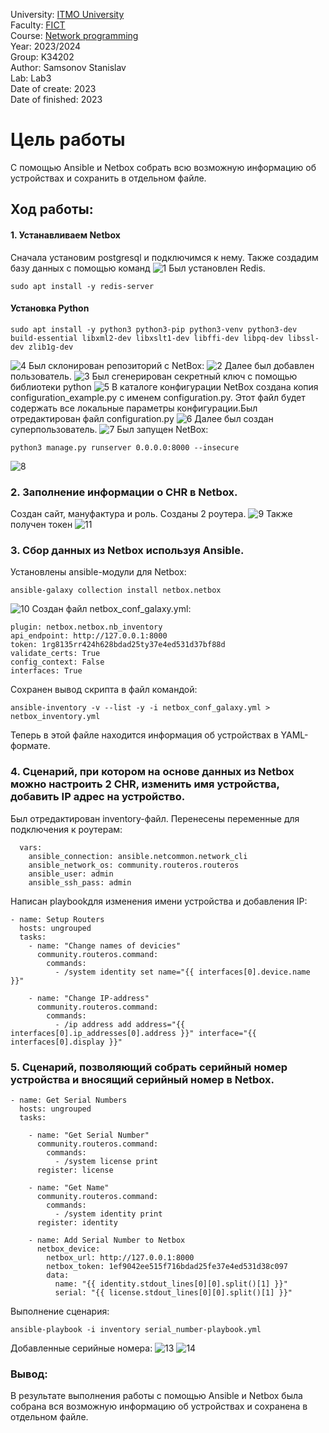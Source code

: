 University: [ITMO University](https://itmo.ru/ru/) <br/>
Faculty: [FICT](https://fict.itmo.ru) <br/>
Course: [Network programming](https://github.com/itmo-ict-faculty/network-programming) <br/>
Year: 2023/2024 <br/>
Group: K34202 <br/>
Author: Samsonov Stanislav <br/>
Lab: Lab3 <br/>
Date of create: 2023 <br/>
Date of finished: 2023 <br/>


# Цель работы
С помощью Ansible и Netbox собрать всю возможную информацию об устройствах и сохранить в отдельном файле.
## Ход работы:
#### 1. Устанавливаем Netbox
Сначала установим postgresql и подключимся к нему. 
Также создадим базу данных с помощью команд 
![1](https://github.com/Slabhide/2023_2024-network_programming-k34202-samsonov_stanislav/blob/main/lab3/pictures/1.png)
Был установлен Redis.
```
sudo apt install -y redis-server
```
#### Установка Python
```
sudo apt install -y python3 python3-pip python3-venv python3-dev build-essential libxml2-dev libxslt1-dev libffi-dev libpq-dev libssl-dev zlib1g-dev
```
![4](https://github.com/Slabhide/2023_2024-network_programming-k34202-samsonov_stanislav/blob/main/lab3/pictures/4.png)
Был склонирован репозиторий с NetBox:
![2](https://github.com/Slabhide/2023_2024-network_programming-k34202-samsonov_stanislav/blob/main/lab3/pictures/2.png)
Далее был добавлен пользователь.
![3](https://github.com/Slabhide/2023_2024-network_programming-k34202-samsonov_stanislav/blob/main/lab3/pictures/3.png)
Был сгенерирован секретный ключ с помощью библиотеки python
![5](https://github.com/Slabhide/2023_2024-network_programming-k34202-samsonov_stanislav/blob/main/lab3/pictures/5.png)
В каталоге конфигурации NetBox создана копия configuration_example.py с именем configuration.py. Этот файл будет содержать все локальные параметры конфигурации.Был отредактирован файл configuration.py
![6](https://github.com/Slabhide/2023_2024-network_programming-k34202-samsonov_stanislav/blob/main/lab3/pictures/6.png)
Далее был создан суперпользователь.
![7](https://github.com/Slabhide/2023_2024-network_programming-k34202-samsonov_stanislav/blob/main/lab3/pictures/7.png)
Был запущен NetBox:
```
python3 manage.py runserver 0.0.0.0:8000 --insecure
```
![8](https://github.com/Slabhide/2023_2024-network_programming-k34202-samsonov_stanislav/blob/main/lab3/pictures/8.png)
### 2. Заполнение информации о CHR в Netbox.
Создан сайт, мануфактура и роль. Созданы 2 роутера.
![9](https://github.com/Slabhide/2023_2024-network_programming-k34202-samsonov_stanislav/blob/main/lab3/pictures/9.png)
Также получен токен
![11](https://github.com/Slabhide/2023_2024-network_programming-k34202-samsonov_stanislav/blob/main/lab3/pictures/11.png)
### 3. Сбор данных из Netbox используя Ansible.
Установлены ansible-модули для Netbox:
```
ansible-galaxy collection install netbox.netbox
```
![10](https://github.com/Slabhide/2023_2024-network_programming-k34202-samsonov_stanislav/blob/main/lab3/pictures/10.png)
Создан файл netbox_conf_galaxy.yml:
```
plugin: netbox.netbox.nb_inventory
api_endpoint: http://127.0.0.1:8000
token: 1rg8135rr424h628bdad25ty37e4ed531d37bf88d
validate_certs: True
config_context: False
interfaces: True
```
Сохранен вывод скрипта в файл командой:
```
ansible-inventory -v --list -y -i netbox_conf_galaxy.yml > netbox_inventory.yml
```
Теперь в этой файле находится информация об устройствах в YAML-формате.
### 4. Сценарий, при котором на основе данных из Netbox можно настроить 2 CHR, изменить имя устройства, добавить IP адрес на устройство.
Был отредактирован inventory-файл. Перенесены переменные для подключения к роутерам:
```
  vars:
    ansible_connection: ansible.netcommon.network_cli
    ansible_network_os: community.routeros.routeros
    ansible_user: admin
    ansible_ssh_pass: admin
```
Написан playbookдля изменения имени устройства и добавления IP:
```
- name: Setup Routers
  hosts: ungrouped
  tasks:
    - name: "Change names of devicies"
      community.routeros.command:
        commands:
          - /system identity set name="{{ interfaces[0].device.name }}"

    - name: "Change IP-address"
      community.routeros.command:
        commands:
          - /ip address add address="{{ interfaces[0].ip_addresses[0].address }}" interface="{{ interfaces[0].display }}"
```
### 5. Сценарий, позволяющий собрать серийный номер устройства и вносящий серийный номер в Netbox.
```
- name: Get Serial Numbers
  hosts: ungrouped
  tasks:

    - name: "Get Serial Number"
      community.routeros.command:
        commands:
          - /system license print
      register: license

    - name: "Get Name"
      community.routeros.command:
        commands:
          - /system identity print
      register: identity

    - name: Add Serial Number to Netbox
      netbox_device:
        netbox_url: http://127.0.0.1:8000
        netbox_token: 1ef9042ee515f716bdad25fe37e4ed531d38c097
        data:
          name: "{{ identity.stdout_lines[0][0].split()[1] }}"
          serial: "{{ license.stdout_lines[0][0].split()[1] }}"
```

Выполнение сценария:
```
ansible-playbook -i inventory serial_number-playbook.yml
```
Добавленные серийные номера:
![13](https://github.com/Slabhide/2023_2024-network_programming-k34202-samsonov_stanislav/blob/main/lab3/pictures/13.png)
![14](https://github.com/Slabhide/2023_2024-network_programming-k34202-samsonov_stanislav/blob/main/lab3/pictures/14.png)
### Вывод:

В результате выполнения работы c помощью Ansible и Netbox была собрана вся возможную информацию об устройствах и сохранена в отдельном файле.
